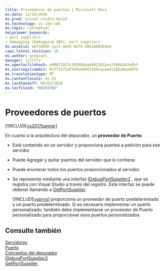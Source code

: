 ```yaml
---
title: Proveedores de puertos | Microsoft Docs
ms.date: 11/15/2016
ms.prod: visual-studio-dev14
ms.technology: vs-ide-sdk
ms.topic: conceptual
helpviewer_keywords:
- port suppliers
- debugging [Debugging SDK], port suppliers
ms.assetid: a8f3db96-1a13-4e93-9ef6-0861880369e0
caps.latest.revision: 16
ms.author: gregvanl
manager: jillfra
ms.openlocfilehash: e90871927c30399dea4691381baa749db2b3e8bf
ms.sourcegitcommit: 6cfffa72af599a9d667249caaaa411bb28ea69fd
ms.translationtype: MT
ms.contentlocale: es-ES
ms.lasthandoff: 09/02/2020
ms.locfileid: "68153702"
---
```

# <a name="port-suppliers"></a>Proveedores de puertos
[!INCLUDE[vs2017banner](../../includes/vs2017banner.md)]

En cuanto a la arquitectura del depurador, un **proveedor de Puerto**:  
  
- Está contenido en un servidor y proporciona puertos a petición para ese servidor.  
  
- Puede Agregar y quitar puertos del servidor que lo contiene.  
  
- Puede enumerar todos los puertos proporcionados al servidor.  
  
- Se representa mediante una interfaz [IDebugPortSupplier2](../../extensibility/debugger/reference/idebugportsupplier2.md) , que se registra con Visual Studio a través del registro. Esta interfaz se puede obtener llamando a [GetPortSupplier](../../extensibility/debugger/reference/idebugcoreserver2-getportsupplier.md).  
  
  [!INCLUDE[vsprvs](../../includes/vsprvs-md.md)] proporciona un proveedor de puerto predeterminado y un puerto predeterminado. Si es necesario implementar un puerto personalizado, también debe implementarse un proveedor de Puerto personalizado para proporcionar esos puertos personalizados.  
  
## <a name="see-also"></a>Consulte también  
 [Servidores](../../extensibility/debugger/servers-visual-studio-sdk.md)   
 [Puerto](../../extensibility/debugger/ports.md)   
 [Conceptos del depurador](../../extensibility/debugger/debugger-concepts.md)   
 [IDebugPortSupplier2](../../extensibility/debugger/reference/idebugportsupplier2.md)   
 [GetPortSupplier](../../extensibility/debugger/reference/idebugcoreserver2-getportsupplier.md)
